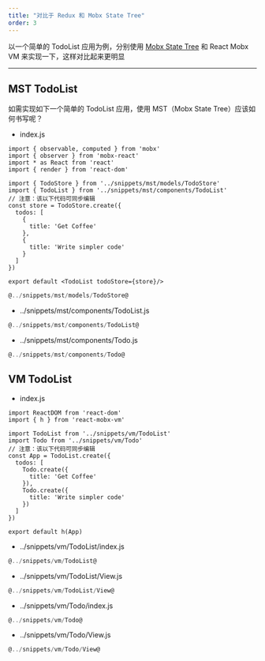 ```yaml
---
title: "对比于 Redux 和 Mobx State Tree"
order: 3
---
```


以一个简单的 TodoList 应用为例，分别使用 [Mobx State Tree](https://github.com/mobxjs/mobx-state-tree) 和 React Mobx VM 来实现一下，这样对比起来更明显

<toc>

---

## MST TodoList

如需实现如下一个简单的 TodoList 应用，使用 MST（Mobx State Tree）应该如何书写呢？

- index.js
```jsx?editable&placement=top
import { observable, computed } from 'mobx'
import { observer } from 'mobx-react'
import * as React from 'react'
import { render } from 'react-dom'

import { TodoStore } from '../snippets/mst/models/TodoStore'
import { TodoList } from '../snippets/mst/components/TodoList'
// 注意：该以下代码可同步编辑
const store = TodoStore.create({
  todos: [
    {
      title: 'Get Coffee'
    },
    {
      title: 'Write simpler code'
    }
  ]
})

export default <TodoList todoStore={store}/>
```

```javascript
@../snippets/mst/models/TodoStore@
```

- ../snippets/mst/components/TodoList.js
```javascript
@../snippets/mst/components/TodoList@
```

- ../snippets/mst/components/Todo.js
```javascript
@../snippets/mst/components/Todo@
```

## VM TodoList

- index.js
```jsx?editable&placement=top
import ReactDOM from 'react-dom'
import { h } from 'react-mobx-vm'

import TodoList from '../snippets/vm/TodoList'
import Todo from '../snippets/vm/Todo'
// 注意：该以下代码可同步编辑
const App = TodoList.create({
  todos: [
    Todo.create({
      title: 'Get Coffee'
    }),
    Todo.create({
      title: 'Write simpler code'
    })
  ]
})

export default h(App)
```

- ../snippets/vm/TodoList/index.js
```javascript
@../snippets/vm/TodoList@
```

- ../snippets/vm/TodoList/View.js
```javascript
@../snippets/vm/TodoList/View@
```

- ../snippets/vm/Todo/index.js
```javascript
@../snippets/vm/Todo@
```

- ../snippets/vm/Todo/View.js
```javascript
@../snippets/vm/Todo/View@
```
